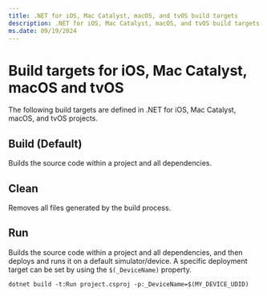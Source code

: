 ```yaml
---
title: .NET for iOS, Mac Catalyst, macOS, and tvOS build targets
description: .NET for iOS, Mac Catalyst, macOS, and tvOS build targets
ms.date: 09/19/2024
---
```


# Build targets for iOS, Mac Catalyst, macOS and tvOS

The following build targets are defined in .NET for iOS, Mac Catalyst, macOS, and tvOS projects.

## Build (Default)

Builds the source code within a project and all dependencies.

## Clean

Removes all files generated by the build process.

## Run

Builds the source code within a project and all dependencies, and then deploys and runs it
on a default simulator/device. A specific deployment target can be set by using the `$(_DeviceName)` property. 

```
dotnet build -t:Run project.csproj -p:_DeviceName=$(MY_DEVICE_UDID)
```
